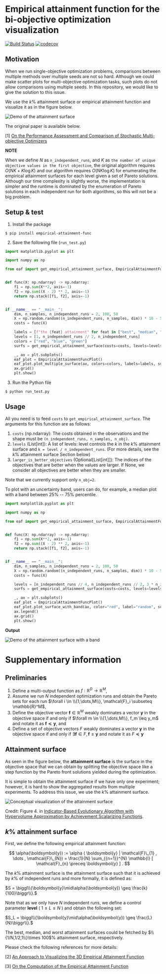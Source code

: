 # Empirical attainment function for the bi-objective optimization visualization

[![Build Status](https://github.com/nabenabe0928/empirical-attainment-func/workflows/Functionality%20test/badge.svg?branch=main)](https://github.com/nabenabe0928/empirical-attainment-func)
[![codecov](https://codecov.io/gh/nabenabe0928/empirical-attainment-func/branch/main/graph/badge.svg?token=P3MJPKA8H7)](https://codecov.io/gh/nabenabe0928/empirical-attainment-func)

## Motivation

When we run single-objective optimization problems, comparisons between multiple methods over multiple seeds are not so hard.
Although we could make scatter plots for multi-objective optimization tasks, such plots do not allow comparisons using multiple seeds.
In this repository, we would like to give the solution to this issue.

We use the $k$% attainment surface or empirical attainment function and visualize it as in the figure below.

![Demo of the attainment surface](figs/demo.png)

The original paper is available below.

[1] [On the Performance Assessment and Comparison of Stochastic Multi-objective Optimizers](https://eden.dei.uc.pt/~cmfonsec/fonseca-ppsn1996-reprint.pdf)

**NOTE**

When we define $N$ as `n_independent_runs`, and $K$ as `the number of unique objective values in the first objective`,
the original algorithm requires $O(NK + K \log K)$ and our algorithm requires $O(NK \log K)$ for enumerating the empirical attainment surfaces for each level given a set of Pareto solutions.
Although our time complexity is slightly worse, the implementation is simpler and the runtime is dominated by the enumeration of Pareto solutions in each independent run for both algorithms, so this will not be a big problem.

## Setup & test

1. Install the package

```shell
$ pip install empirical-attainment-func
```

2. Save the following file (`run_test.py`)

```python
import matplotlib.pyplot as plt

import numpy as np

from eaf import get_empirical_attainment_surface, EmpiricalAttainmentFuncPlot


def func(X: np.ndarray) -> np.ndarray:
    f1 = np.sum(X**2, axis=-1)
    f2 = np.sum((X - 2) ** 2, axis=-1)
    return np.stack([f1, f2], axis=-1)


if __name__ == "__main__":
    dim, n_samples, n_independent_runs = 2, 100, 50
    X = np.random.random((n_independent_runs, n_samples, dim)) * 10 - 5
    costs = func(X)

    labels = [f"the {feat} attainment" for feat in ["best", "median", "worst"]]
    levels = [1, n_independent_runs // 2, n_independent_runs]
    colors = ["red", "blue", "green"]
    surfs = get_empirical_attainment_surface(costs=costs, levels=levels)

    _, ax = plt.subplots()
    eaf_plot = EmpiricalAttainmentFuncPlot()
    eaf_plot.plot_multiple_surface(ax, colors=colors, labels=labels, surfs=surfs)
    ax.grid()
    plt.show()

```

3. Run the Python file

```shell
$ python run_test.py
```

## Usage

All you need is to feed `costs` to `get_empirical_attainment_surface`.
The arguments for this function are as follows:
1. `costs` (np.ndarray): The costs obtained in the observations and the shape must be `(n_independent_runs, n_samples, n_obj)`.
2. `levels` (List[int]): A list of levels: level controls the $k$ in the $k$% attainment surface and `k = level / n_independent_runs`. (For more details, see the $k$% attainment surface Section below)
3. `larger_is_better_objectives` (Optional[List[int]]): The indices of the objectives that are better when the values are larger. If None, we consider all objectives are better when they are smaller.

Note that we currently support only `n_obj=2`.

To plot with an uncertainty band, users can do, for example, a median plot with a band between 25% -- 75% percentile.

```python
import matplotlib.pyplot as plt

import numpy as np

from eaf import get_empirical_attainment_surface, EmpiricalAttainmentFuncPlot


def func(X: np.ndarray) -> np.ndarray:
    f1 = np.sum(X**2, axis=-1)
    f2 = np.sum((X - 2) ** 2, axis=-1)
    return np.stack([f1, f2], axis=-1)


if __name__ == "__main__":
    dim, n_samples, n_independent_runs = 2, 100, 50
    X = np.random.random((n_independent_runs, n_samples, dim)) * 10 - 5
    costs = func(X)

    levels = [n_independent_runs // 4, n_independent_runs // 2, 3 * n_independent_runs // 4]
    surfs = get_empirical_attainment_surface(costs=costs, levels=levels)

    _, ax = plt.subplots()
    eaf_plot = EmpiricalAttainmentFuncPlot()
    eaf_plot.plot_surface_with_band(ax, color="red", label="random", surfs=surfs)
    ax.legend()
    ax.grid()
    plt.show()

```

**Output**

![Demo of the attainment surface with a band](figs/demo_with_band.png)


# Supplementary information
## Preliminaries
1. Define a multi-output function as $f: \mathbb{R}^D \rightarrow \mathbb{R}^M$,
2. Assume we run $N$ independent optimization runs and obtain the Pareto sets for each run $\forall i \in \\{1,\dots,M\\}, \mathcal{F}_i \subseteq \mathbb{R}^M$,
3. Define the objective vector $\boldsymbol{f} \in \mathbb{R}^M$ weakly dominates a vector $\boldsymbol{y}$ in the objective space if and only if $\forall m \in \\{1,\dots,M\\}, f_m \leq y_m$ and notate it as $\boldsymbol{f} \preceq \boldsymbol{y}$, and
4. Define a set of objective vectors $F$ weakly dominates  a vector $\boldsymbol{y}$ in the objective space if and only if $\exists \boldsymbol{f} \in F, \boldsymbol{f} \leq \boldsymbol{y}$ and notate it as $F \preceq \boldsymbol{y}$


## Attainment surface

As seen in the figure below, the **attainment surface** is the surface in the objective space that we can obtain by splitting the objective space like a step function by the Pareto front solutions yielded during the optimization.

It is simple to obtain the attainment surface if we have only one experiment;
however, it is hard to show the aggregated results from multiple experiments.
To address this issue, we use the $k$% attainment surface.

![Conceptual visualization of the attainment surface](figs/attainment-surface.png)

Credit: Figure 4. in [Indicator-Based Evolutionary Algorithm with Hypervolume Approximation by Achievement Scalarizing Functions](https://dl.acm.org/doi/pdf/10.1145/1830483.1830578?casa_token=wAx-0-6HgLYAAAAA:LTZmyz4H20nnS9aaTJhQA84UejRISpWK_iCkl33LIT2ER6higBIahESB3x9-yZEq8jVkR9BzSjzMPQ).

## $k$% attainment surface
First, we define the following empirical attainment function:

$$
\alpha(\boldsymbol{y}) := \alpha ( \boldsymbol{y} |  \mathcal{F}\_{1} , \dots , \mathcal{F}\_{N})  = \frac{1}{N} \sum_{{n=1}}^{N} \mathbb{I} [ \mathcal{F}_{n} \preceq \boldsymbol{y} ] .
$$

The $k$% attainment surface is the attainment surface such that it is achieved by $k$% of independent runs and more formally, it is defined as:

$S = \biggl\\{\boldsymbol{y}\mid\alpha(\boldsymbol{y}) \geq \frac{k}{100}\biggr\\}.$

Note that as we only have $N$ independent runs, we define a control parameter **level** ( $1 \leq L \leq N$ ) and obtain the following set:

$S_L = \biggl\\{\boldsymbol{y}\mid\alpha(\boldsymbol{y}) \geq \frac{L}{N}\biggr\\}.$

The best, median, and worst attainment surfaces could be fetched by $\\{1/N,1/2,1\\}\times 100$% attainment surface, respectively.

Please check the following references for more details:

[2] [An Approach to Visualizing the 3D Empirical Attainment Function](https://dl.acm.org/doi/pdf/10.1145/2464576.2482716?casa_token=b9vWo8MI3i8AAAAA:4UaDmmM1YgQFVo-vEQdNKvk9-12RTT8sO7n16CQIvneP_J33w_eGo2wYhfphwufqY5OcYPYj_Gc3mA)

[3] [On the Computation of the Empirical Attainment Function](https://citeseerx.ist.psu.edu/viewdoc/download?doi=10.1.1.705.1929&rep=rep1&type=pdf)
